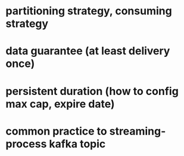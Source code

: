 


# partitioning strategy, consuming strategy


# data guarantee (at least delivery once)


# persistent duration (how to config max cap, expire date)


# common practice to streaming-process kafka topic 